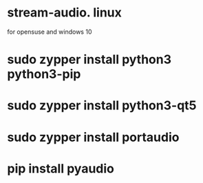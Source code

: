 # stream-audio. linux
 for opensuse and windows 10
 # sudo zypper install python3 python3-pip
 # sudo zypper install python3-qt5
 # sudo zypper install portaudio
 # pip install pyaudio

